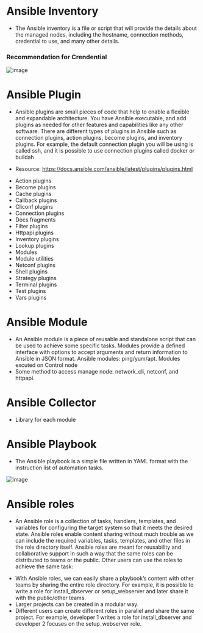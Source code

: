 # Ansible Inventory

- The Ansible inventory is a file or script that will provide the details about the managed nodes, including
the hostname, connection methods, credential to use, and many other details.

### Recommendation for Crendential

![image](https://user-images.githubusercontent.com/25337881/199374431-7fa9c544-26c6-4a77-9f71-94dd062bc95a.png)




# Ansible Plugin

- Ansible plugins are small pieces of code that help to enable a flexible and expandable architecture. You have Ansible executable, and add plugins as needed for other features and capabilities like any other software. There are different types of plugins in Ansible such as connection plugins, action plugins, become plugins, and inventory plugins. For example, the default connection plugin you will be using is called ssh, and it is possible to use connection plugins called docker or buildah

- Resource: https://docs.ansible.com/ansible/latest/plugins/plugins.html

* Action plugins
* Become plugins
* Cache plugins
* Callback plugins
* Cliconf plugins
* Connection plugins
* Docs fragments
* Filter plugins
* Httpapi plugins
* Inventory plugins
* Lookup plugins
* Modules
* Module utilities
* Netconf plugins
* Shell plugins
* Strategy plugins
* Terminal plugins
* Test plugins
* Vars plugins


# Ansible Module

- An Ansible module is a piece of reusable and standalone script that can be used to achieve some specific tasks. Modules provide a defined interface with options to accept arguments and return information to Ansible in JSON format. Ansible modules: ping/yum/apt. Modules excuted on Control node
- Some method to access manage node: network_cli, netconf, and httpapi.


# Ansible Collector
- Library for each module

# Ansible Playbook

- The Ansible playbook is a simple file written in YAML format with the instruction list of automation
tasks.

![image](https://user-images.githubusercontent.com/25337881/196846628-e3721220-8e2f-4fe5-9c3a-7befccd60a93.png)

# Ansible roles
- An Ansible role is a collection of tasks, handlers, templates, and variables for configuring the target system so that it meets the desired state. Ansible roles enable content sharing without much trouble as we can include the required variables, tasks, templates, and other files in the role directory itself. Ansible roles are meant for reusability and collaborative support in such a way that the same roles can be distributed to teams or the public. Other users can use the roles to achieve the same task:
* With Ansible roles, we can easily share a playbook’s content with other teams by sharing the entire role directory. For example, it is possible to write a role for install_dbserver or setup_webserver and later share it with the public/other teams.
* Larger projects can be created in a modular way.
* Different users can create different roles in parallel and share the same project. For example, developer 1 writes a role for install_dbserver and developer 2 focuses on the setup_webserver role.

